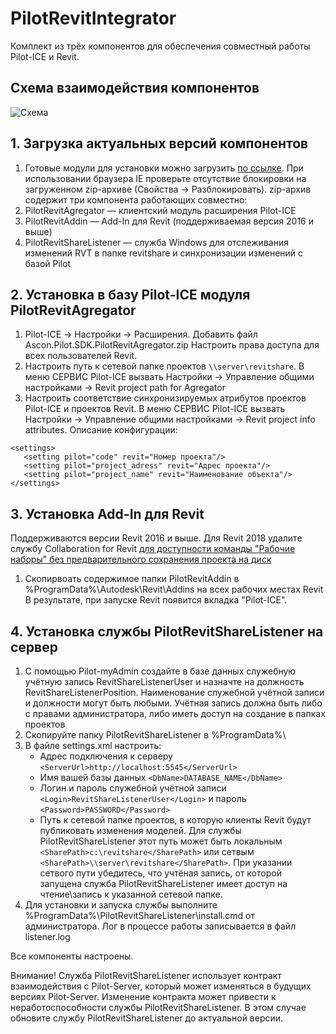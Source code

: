 # PilotRevitIntegrator
Комплект из трёх компонентов для обеспечения совместный работы Pilot-ICE и Revit.

## Схема взаимодействия компонентов
![Схема](https://github.com/PilotTeam/PilotRevitIntegrator/blob/master/scheme.png)
## 1. Загрузка актуальных версий компонентов
1. Готовые модули для установки можно загрузить [по ссылке](https://github.com/PilotTeam/PilotRevitIntegrator/releases/).
При использовании браузера IE проверьте отсутствие блокировки на загруженном zip-архиве (Свойства → Разблокировать). zip-архив содержит три компонента работающих совместно:
1. PilotRevitAgregator — клиентский модуль расширения Pilot-ICE
1. PilotRevitAddin — Add-In для Revit (поддерживаемая версия 2016 и выше)
1. PilotRevitShareListener — служба Windows для отслеживания изменений RVT в папке revitshare и синхронизации изменений с базой Pilot
## 2. Установка в базу Pilot-ICE модуля PilotRevitAgregator
1. Pilot-ICE → Настройки → Расширения. Добавить файл Ascon.Pilot.SDK.PilotRevitAgregator.zip Настроить права доступа для всех пользователей Revit.
1. Настроить путь к сетевой папке проектов `\\server\revitshare`. В меню СЕРВИС Pilot-ICE вызвать Настройки → Управление общими настройками → Revit project path for Agregator
1. Настроить соответствие синхронизируемых атрибутов проектов Pilot-ICE и проектов Revit. В меню СЕРВИС Pilot-ICE вызвать Настройки → Управление общими настройками → Revit project info attributes. Описание конфигурации:
```
<settings>
   <setting pilot="code" revit="Номер проекта"/>
   <setting pilot="project_adress" revit="Адрес проекта"/>
   <setting pilot="project_name" revit="Наименование объекта"/>
</settings>
```
## 3. Установка Add-In для Revit
Поддерживаются версии Revit 2016 и выше. Для Revit 2018 удалите службу Collaboration for Revit [для доступности команды "Рабочие наборы" без предварительного сохранения проекта на диск](https://knowledge.autodesk.com/ru/support/revit-products/learn-explore/caas/CloudHelp/cloudhelp/2018/RUS/Revit-Collaborate/files/GUID-61C821EE-970C-46CC-B3BF-D03BE88E4288-htm.html) 
1. Скопирвоать содержимое папки PilotRevitAddin в %ProgramData%\Autodesk\Revit\Addins на всех рабочих местах Revit
В результате, при запуске Revit появится вкладка "Pilot-ICE".
## 4. Установка службы PilotRevitShareListener на сервер
1. С помощью Pilot-myAdmin создайте в базе данных служебную учётную запись RevitShareListenerUser и назначте на должность RevitShareListenerPosition. Наименование служебной учётной записи и должности могут быть любыми. Учётная запись должна быть либо с правами администратора, либо иметь доступ на создание в папках проектов 
1. Скопируйте папку PilotRevitShareListener в %ProgramData%\
1. В файле settings.xml настроить:
   * Адрес подключения к серверу `<ServerUrl>http://localhost:5545</ServerUrl>`
   * Имя вашей базы данных `<DbName>DATABASE_NAME</DbName>`
   * Логин и пароль служебной учётной записи `<Login>RevitShareListenerUser</Login>` и пароль `<Password>PASSWORD</Password>`
   * Путь к сетевой папке проектов, в которую клиенты Revit будут публиковать изменения моделей. Для службы PilotRevitShareListener этот путь может быть локальным `<SharePath>c:\revitshare</SharePath>` или сетвым  `<SharePath>\\server\revitshare</SharePath>`. При указании сетвого пути убедитесь, что учтёная запись, от которой запущена служба PilotRevitShareListener имеет доступ на чтение\запись к указанной сетевой папке.
1. Для установки и запуска службы выполните %ProgramData%\PilotRevitShareListener\install.cmd от администратора. Лог в процессе работы записывается в файл listener.log

Все компоненты настроены.

Внимание! Служба PilotRevitShareListener использует контракт взаимодействия с Pilot-Server, который может изменяться в будущих версиях Pilot-Server. Изменение контракта может привести к неработоспособности службы PilotRevitShareListener. В этом случае обновите службу PilotRevitShareListener до актуальной версии.   

